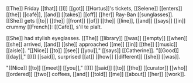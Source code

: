 [[The]] Friday [[that]] [[I]] [[got]] [[Hortus]]'s tickets, [[Selene]] [[enters]] [[the]] [[café]], [[and]] [[takes]] [[off]] [[her]] Ray-Ban [[sunglasses]]. [[She]] gets [[to]] [[the]] [[front]] [[of]] [[the]] [[line]], [[and]] [[says]] [[in]] crummy [[French]]: [[Café]], s'il te plaît.  
  
[[She]] had stylish eyeglasses. [[The]] [[library]] [[was]] [[empty]] [[when]] [[she]] arrived, [[and]] [[she]] approached [[me]] [[in]] [[the]] [[music]] [[aisle]]. "[[Nice]] [[to]] [[see]] [[you]]," [[says]] [[Catherine]]. "[[Good]] [[day]]," [[I]] [[said]], surprised [[at]] [[how]] [[different]] [[she]] [[was]].  
  
"[[Nice]] [[to]] [[meet]] [[you]]," [[I]] [[said]] [[to]] [[the]] [[curator]] [[who]] [[ordered]] [[two]] coffees, [[and]] [[told]] [[me]] [[about]] [[her]] [[work]].